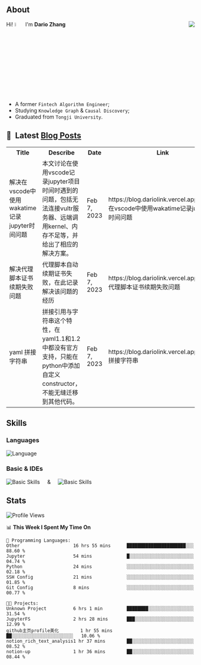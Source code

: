 ## About

<img align="right" src="https://github-readme-stats.vercel.app/api?username=dario-github&show_icons=true&bg_color=00000000&hide_title=true&hide_border=true&include_all_commits=true&count_private=true&theme=transparent" />

Hi! <img src="https://media.giphy.com/media/hvRJCLFzcasrR4ia7z/giphy.gif" width="5%"> I'm **Dario Zhang**

- A former `Fintech Algorithm Engineer`;
- Studying `Knowledge Graph` & `Causal Discovery`;
- Graduated from `Tongji University`.

## 📕 &nbsp;Latest [Blog Posts](https://blog.dariolink.vercel.app/)

<table>
  <tr><th>Title</th><th>Describe</th><th>Date</th><th>Link</th></tr>
  <!-- BLOG-POST-LIST:START --><tr><td>解决在vscode中使用wakatime记录jupyter时间问题</td><td>本文讨论在使用vscode记录jupyter项目时间时遇到的问题，包括无法连接vultr服务器、远端调用kernel、内存不足等，并给出了相应的解决方案。</td><td>Feb 7, 2023</td><td>https://blog.dariolink.vercel.app/解决在vscode中使用wakatime记录jupyter时间问题</td></tr><tr><td>解决代理脚本证书续期失败问题</td><td>代理脚本自动续期证书失败，在此记录解决该问题的经历</td><td>Feb 7, 2023</td><td>https://blog.dariolink.vercel.app/解决代理脚本证书续期失败问题</td></tr><tr><td>yaml 拼接字符串</td><td>拼接引用与字符串这个特性，在yaml1.1和1.2中都没有官方支持，只能在python中添加自定义constructor，不能无缝迁移到其他代码。</td><td>Feb 7, 2023</td><td>https://blog.dariolink.vercel.app/yaml-拼接字符串</td></tr><!-- BLOG-POST-LIST:END -->
</table>

## Skills

### Languages

![Language](https://skillicons.dev/icons?i=py,matlab,pytorch,latex,regex,mysql,sqlite)

### Basic & IDEs

![Basic Skills](https://skillicons.dev/icons?i=bash,git,linux,md) &nbsp;&nbsp;&nbsp; & &nbsp;&nbsp;&nbsp; ![Basic Skills](https://skillicons.dev/icons?i=vim,vscode,jupyterlab)

## Stats

<!--START_SECTION:waka-->
![Profile Views](http://img.shields.io/badge/Profile%20Views-302-blue)

📊 **This Week I Spent My Time On** 

```text
💬 Programming Languages: 
Other                    16 hrs 55 mins      ██████████████████████░░░   88.60 % 
Jupyter                  54 mins             █░░░░░░░░░░░░░░░░░░░░░░░░   04.74 % 
Python                   24 mins             ░░░░░░░░░░░░░░░░░░░░░░░░░   02.18 % 
SSH Config               21 mins             ░░░░░░░░░░░░░░░░░░░░░░░░░   01.85 % 
Git Config               8 mins              ░░░░░░░░░░░░░░░░░░░░░░░░░   00.77 % 

🐱‍💻 Projects: 
Unknown Project          6 hrs 1 min         ████████░░░░░░░░░░░░░░░░░   31.54 % 
JupyterFS                2 hrs 28 mins       ███░░░░░░░░░░░░░░░░░░░░░░   12.99 % 
github主页profile美化        1 hr 55 mins        ██░░░░░░░░░░░░░░░░░░░░░░░   10.06 % 
notion_rich_text_analysis1 hr 37 mins        ██░░░░░░░░░░░░░░░░░░░░░░░   08.52 % 
notion-up                1 hr 36 mins        ██░░░░░░░░░░░░░░░░░░░░░░░   08.44 % 

```


<!--END_SECTION:waka-->
